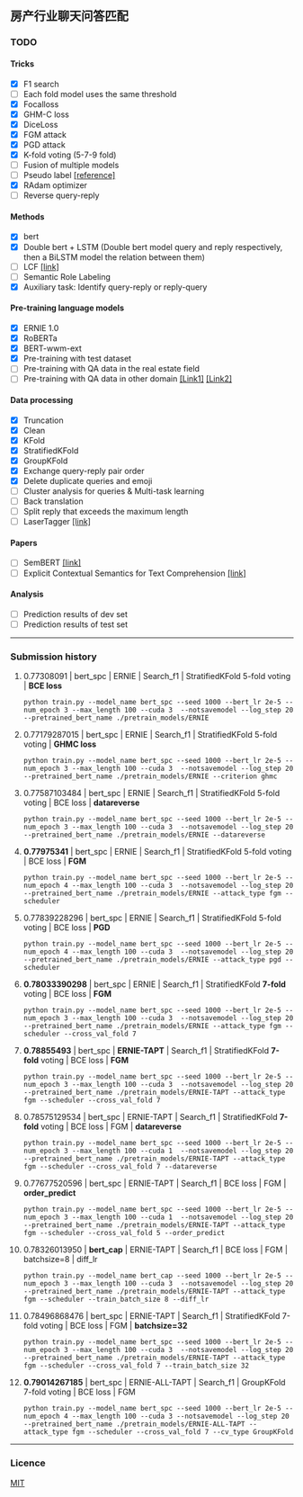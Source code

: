 ## 房产行业聊天问答匹配

### TODO

#### Tricks

- [x] F1 search
- [ ] Each fold model uses the same threshold
- [x] Focalloss
- [x] GHM-C loss
- [x] DiceLoss
- [x] FGM attack
- [x] PGD attack
- [x] K-fold voting (5-7-9 fold)
- [ ] Fusion of multiple models
- [ ] Pseudo label [[reference]](https://github.com/zzy99/epidemic-sentence-pair)
- [x] RAdam optimizer
- [ ] Reverse query-reply

#### Methods

- [x] bert
- [x] Double bert + LSTM (Double bert model query and reply respectively, then a BiLSTM model the relation between them)
- [ ] LCF [[link]](https://www.mdpi.com/2076-3417/9/16/3389)
- [ ] Semantic Role Labeling
- [x] Auxiliary task: Identify query-reply or reply-query

#### Pre-training language models

- [x] ERNIE 1.0
- [x] RoBERTa
- [x] BERT-wwm-ext
- [x] Pre-training with test dataset
- [ ] Pre-training with QA data in the real estate field
- [ ] Pre-training with QA data in other domain [[Link1]](https://spaces.ac.cn/archives/4338/comment-page-2#comments) [[Link2]](https://github.com/chatopera/insuranceqa-corpus-zh)

#### Data processing

- [x] Truncation
- [x] Clean
- [x] KFold
- [x] StratifiedKFold
- [x] GroupKFold
- [x] Exchange query-reply pair order
- [x] Delete duplicate queries and emoji
- [ ] Cluster analysis for queries & Multi-task learning
- [ ] Back translation
- [ ] Split reply that exceeds the maximum length
- [ ] LaserTagger [[link]](https://github.com/Mleader2/text_scalpel)

#### Papers

- [ ] SemBERT [[link]](https://arxiv.org/abs/1909.02209)
- [ ] Explicit Contextual Semantics for Text Comprehension [[link]](https://arxiv.org/abs/1809.02794)

#### Analysis

- [ ] Prediction results of dev set
- [ ] Prediction results of test set

-----------------------------

### Submission history

1. 0.77308091 | bert_spc | ERNIE | Search_f1 | StratifiedKFold 5-fold voting | **BCE loss**

   `python train.py --model_name bert_spc --seed 1000 --bert_lr 2e-5 --num_epoch 3 --max_length 100 --cuda 3  --notsavemodel --log_step 20 --pretrained_bert_name ./pretrain_models/ERNIE`

2. 0.77179287015 | bert_spc | ERNIE | Search_f1 | StratifiedKFold 5-fold voting | **GHMC loss**

   `python train.py --model_name bert_spc --seed 1000 --bert_lr 2e-5 --num_epoch 3 --max_length 100 --cuda 3  --notsavemodel --log_step 20 --pretrained_bert_name ./pretrain_models/ERNIE --criterion ghmc`

3. 0.77587103484 | bert_spc | ERNIE | Search_f1 | StratifiedKFold 5-fold voting | BCE loss | **datareverse**

   `python train.py --model_name bert_spc --seed 1000 --bert_lr 2e-5 --num_epoch 3 --max_length 100 --cuda 3  --notsavemodel --log_step 20 --pretrained_bert_name ./pretrain_models/ERNIE --datareverse`

4. **0.77975341** | bert_spc | ERNIE | Search_f1 | StratifiedKFold 5-fold voting | BCE loss | **FGM**

   `python train.py --model_name bert_spc --seed 1000 --bert_lr 2e-5 --num_epoch 4 --max_length 100 --cuda 3  --notsavemodel --log_step 20 --pretrained_bert_name ./pretrain_models/ERNIE --attack_type fgm --scheduler`

5. 0.77839228296 | bert_spc | ERNIE | Search_f1 | StratifiedKFold 5-fold voting | BCE loss | **PGD**

   `python train.py --model_name bert_spc --seed 1000 --bert_lr 2e-5 --num_epoch 4 --max_length 100 --cuda 3  --notsavemodel --log_step 20 --pretrained_bert_name ./pretrain_models/ERNIE --attack_type pgd --scheduler`

6. **0.78033390298** | bert_spc | ERNIE | Search_f1 | StratifiedKFold **7-fold** voting | BCE loss | **FGM**

   `python train.py --model_name bert_spc --seed 1000 --bert_lr 2e-5 --num_epoch 3 --max_length 100 --cuda 3  --notsavemodel --log_step 20 --pretrained_bert_name ./pretrain_models/ERNIE --attack_type fgm --scheduler --cross_val_fold 7`

7. **0.78855493** | bert_spc | **ERNIE-TAPT** | Search_f1 | StratifiedKFold **7-fold** voting | BCE loss | **FGM**

   `python train.py --model_name bert_spc --seed 1000 --bert_lr 2e-5 --num_epoch 3 --max_length 100 --cuda 3  --notsavemodel --log_step 20 --pretrained_bert_name ./pretrain_models/ERNIE-TAPT --attack_type fgm --scheduler --cross_val_fold 7`

8. 0.78575129534 | bert_spc | ERNIE-TAPT | Search_f1 | StratifiedKFold **7-fold** voting | BCE loss | FGM | **datareverse**

   `python train.py --model_name bert_spc --seed 1000 --bert_lr 2e-5 --num_epoch 3 --max_length 100 --cuda 1  --notsavemodel --log_step 20 --pretrained_bert_name ./pretrain_models/ERNIE-TAPT --attack_type fgm --scheduler --cross_val_fold 7 --datareverse`

9. 0.77677520596 | bert_spc | ERNIE-TAPT | Search_f1 | BCE loss | FGM | **order_predict**

   `python train.py --model_name bert_spc --seed 1000 --bert_lr 2e-5 --num_epoch 3 --max_length 100 --cuda 1  --notsavemodel --log_step 20 --pretrained_bert_name ./pretrain_models/ERNIE-TAPT --attack_type fgm --scheduler --cross_val_fold 5 --order_predict`

10. 0.78326013950 | **bert_cap** | ERNIE-TAPT | Search_f1 | BCE loss | FGM | batchsize=8 | diff_lr

    `python train.py --model_name bert_cap --seed 1000 --bert_lr 2e-5 --num_epoch 3 --max_length 100 --cuda 3  --notsavemodel --log_step 20 --pretrained_bert_name ./pretrain_models/ERNIE-TAPT --attack_type fgm --scheduler --train_batch_size 8 --diff_lr`

11. 0.78496868476 | bert_spc | ERNIE-TAPT | Search_f1 | StratifiedKFold 7-fold voting | BCE loss | FGM | **batchsize=32**

    `python train.py --model_name bert_spc --seed 1000 --bert_lr 2e-5 --num_epoch 3 --max_length 100 --cuda 3  --notsavemodel --log_step 20 --pretrained_bert_name ./pretrain_models/ERNIE-TAPT --attack_type fgm --scheduler --cross_val_fold 7 --train_batch_size 32`
    
12. **0.79014267185** | bert_spc | ERNIE-ALL-TAPT | Search_f1 | GroupKFold 7-fold voting | BCE loss | FGM 

    `python train.py --model_name bert_spc --seed 1000 --bert_lr 2e-5 --num_epoch 4 --max_length 100 --cuda 3 --notsavemodel --log_step 20 --pretrained_bert_name ./pretrain_models/ERNIE-ALL-TAPT --attack_type fgm --scheduler --cross_val_fold 7 --cv_type GroupKFold`

----------------------

### Licence

[MIT](./LICENSE)

